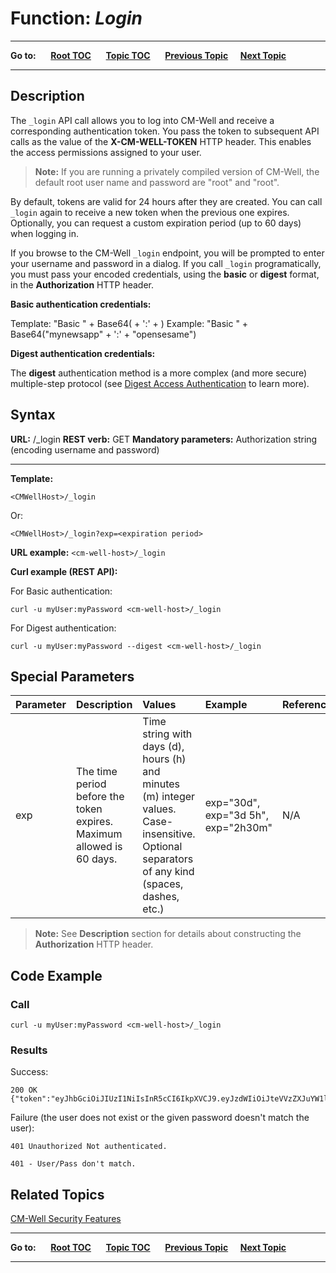 # Function: *Login* #

----

**Go to:** &nbsp;&nbsp;&nbsp;&nbsp; [**Root TOC**](CM-Well.RootTOC.md) &nbsp;&nbsp;&nbsp;&nbsp; [**Topic TOC**](API.TOC.md) &nbsp;&nbsp;&nbsp;&nbsp; [**Previous Topic**](API.ReturnCodes.md)&nbsp;&nbsp;&nbsp;&nbsp; [**Next Topic**](API.Get.GetSingleInfotonByURI.md)  

----

## Description ##
The `_login` API call allows you to log into CM-Well and receive a corresponding authentication token. You pass the token to subsequent API calls as the value of the **X-CM-WELL-TOKEN** HTTP header. This enables the access permissions assigned to your user.

>**Note:** If you are running a privately compiled version of CM-Well, the default root user name and password are "root" and "root".

By default, tokens are valid for 24 hours after they are created. You can call `_login` again to receive a new token when the previous one expires. Optionally, you can request a custom expiration period (up to 60 days) when logging in.

If you browse to the CM-Well `_login` endpoint, you will be prompted to enter your username and password in a dialog. If you call `_login` programatically, you must pass your encoded credentials, using the **basic** or **digest** format, in the **Authorization** HTTP header. 

**Basic authentication credentials:**

Template: "Basic " + Base64(<username> + ':' + <password>)
Example:  "Basic " + Base64("mynewsapp" + ':' + "opensesame")


**Digest authentication credentials:**

The **digest** authentication method is a more complex (and more secure) multiple-step protocol (see [Digest Access Authentication](https://en.wikipedia.org/wiki/Digest_access_authentication) to learn more).

## Syntax ##

**URL:** <CMWellHost>/_login
**REST verb:** GET
**Mandatory parameters:** Authorization string (encoding username and password)

----------

**Template:**

    <CMWellHost>/_login

Or:

	<CMWellHost>/_login?exp=<expiration period>

**URL example:**
   `<cm-well-host>/_login`

**Curl example (REST API):**
    
For Basic authentication:

    curl -u myUser:myPassword <cm-well-host>/_login

For Digest authentication:

    curl -u myUser:myPassword --digest <cm-well-host>/_login


## Special Parameters ##

Parameter | Description | Values | Example | Reference
:----------|:-------------|:--------|:---------|:----------
exp | The time period before the token expires. Maximum allowed is 60 days. | Time string with days (d), hours (h) and minutes (m) integer values. Case-insensitive. Optional separators of any kind (spaces, dashes, etc.) | exp="30d", exp="3d 5h", exp="2h30m" | N/A

>**Note:** See **Description** section for details about constructing the **Authorization** HTTP header.

## Code Example ##

### Call ###

    curl -u myUser:myPassword <cm-well-host>/_login

### Results ###

Success:

    200 OK {"token":"eyJhbGciOiJIUzI1NiIsInR5cCI6IkpXVCJ9.eyJzdWIiOiJteVVzZXJuYW1lIiwiZXhwIjoxNDY2NTg5NzYzMDMzLCJyZXYiOjB9.17s3USkZaZYbifXsgmm8eaEmr66SP6udbuUQCLwcWKY"}

Failure (the user does not exist or the given password doesn't match the user):

    401 Unauthorized Not authenticated.

    401 - User/Pass don't match.


## Related Topics ##
[CM-Well Security Features](DevGuide.CM-WellSecurityFeatures.md)


----

**Go to:** &nbsp;&nbsp;&nbsp;&nbsp; [**Root TOC**](CM-Well.RootTOC.md) &nbsp;&nbsp;&nbsp;&nbsp; [**Topic TOC**](API.TOC.md) &nbsp;&nbsp;&nbsp;&nbsp; [**Previous Topic**](API.ReturnCodes.md)&nbsp;&nbsp;&nbsp;&nbsp; [**Next Topic**](API.Get.GetSingleInfotonByURI.md)  

----